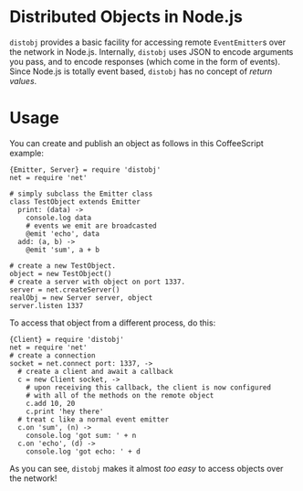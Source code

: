 # Distributed Objects in Node.js

`distobj` provides a basic facility for accessing remote `EventEmitter`s over the network in Node.js. Internally, `distobj` uses JSON to encode arguments you pass, and to encode responses (which come in the form of events). Since Node.js is totally event based, `distobj` has no concept of *return values*.

# Usage

You can create and publish an object as follows in this CoffeeScript example:

    {Emitter, Server} = require 'distobj'
    net = require 'net'

    # simply subclass the Emitter class
    class TestObject extends Emitter
      print: (data) ->
        console.log data
        # events we emit are broadcasted
        @emit 'echo', data
      add: (a, b) ->
        @emit 'sum', a + b
    
    # create a new TestObject.
    object = new TestObject()
    # create a server with object on port 1337.
    server = net.createServer()
    realObj = new Server server, object
    server.listen 1337

To access that object from a different process, do this:

    {Client} = require 'distobj'
    net = require 'net'
    # create a connection
    socket = net.connect port: 1337, ->
      # create a client and await a callback
      c = new Client socket, ->
        # upon receiving this callback, the client is now configured
        # with all of the methods on the remote object
        c.add 10, 20
        c.print 'hey there'
      # treat c like a normal event emitter
      c.on 'sum', (n) ->
        console.log 'got sum: ' + n
      c.on 'echo', (d) ->
        console.log 'got echo: ' + d

As you can see, `distobj` makes it almost *too easy* to access objects over the network!

